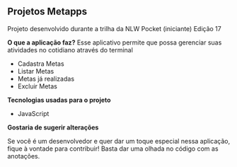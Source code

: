 ## Projetos Metapps
Projeto desenvolvido durante a trilha da NLW Pocket (iniciante) Edição 17

**O que a aplicação faz?**
Esse aplicativo permite que possa gerenciar suas atividades no cotidiano através do terminal
- Cadastra Metas
- Listar Metas
- Metas já realizadas
- Excluir Metas

**Tecnologias usadas para o projeto**
- JavaScript

**Gostaria de sugerir alterações**

Se você é um desenvolvedor e quer dar um toque especial nessa aplicação, fique à vontade para contribuir!
Basta dar uma olhada no código com as anotações.


